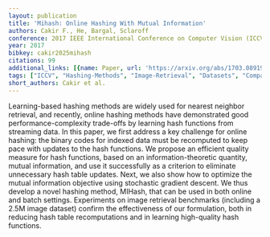 ```yaml
---
layout: publication
title: 'Mihash: Online Hashing With Mutual Information'
authors: Cakir F., He, Bargal, Sclaroff
conference: 2017 IEEE International Conference on Computer Vision (ICCV)
year: 2017
bibkey: cakir2025mihash
citations: 99
additional_links: [{name: Paper, url: 'https://arxiv.org/abs/1703.08919'}]
tags: ["ICCV", "Hashing-Methods", "Image-Retrieval", "Datasets", "Compact-Codes", "Evaluation"]
short_authors: Cakir et al.
---
```

Learning-based hashing methods are widely used for
nearest neighbor retrieval, and recently, online hashing
methods have demonstrated good performance-complexity
trade-offs by learning hash functions from streaming data.
In this paper, we first address a key challenge for online
hashing: the binary codes for indexed data must be recomputed
to keep pace with updates to the hash functions.
We propose an efficient quality measure for hash functions,
based on an information-theoretic quantity, mutual information,
and use it successfully as a criterion to eliminate
unnecessary hash table updates. Next, we also show how to
optimize the mutual information objective using stochastic
gradient descent. We thus develop a novel hashing method,
MIHash, that can be used in both online and batch settings.
Experiments on image retrieval benchmarks (including a
2.5M image dataset) confirm the effectiveness of our formulation,
both in reducing hash table recomputations and
in learning high-quality hash functions.